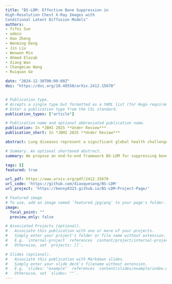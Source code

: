 ```yaml
---
title: "BS-LDM: Effective Bone Suppression in
High-Resolution Chest X-Ray Images with
Conditional Latent Diffusion Models"
authors:
- Yifei Sun
- admin
- Hao Zheng
- Wenming Deng
- Jin Liu
- Wenwen Min
- Ahmed Elazab
- Xiang Wan
- Changmiao Wang
- Ruiquan Ge

date: "2024-12-30T00:00:00Z"
doi: "https://doi.org/10.48550/arXiv.2412.15670"


# Publication type.
# Accepts a single type but formatted as a YAML list (for Hugo requirements).
# Enter a publication type from the CSL standard.
publication_types: ["article"]

# Publication name and optional abbreviated publication name.
publication: In *JBHI 2025 **Under Review***
publication_short: In *JBHI 2025 **Under Review***

abstract: Lung diseases represent a significant global health challenge, with Chest X-Ray (CXR) being a key diagnostic tool due to their accessibility and affordability. Nonetheless, the detection of pulmonary lesions is often hindered by overlapping bone structures in CXR images, leading to potential misdiagnoses. To address this issue, we developed an end-to-end framework called BS-LDM, designed to effectively suppress bone in high-resolution CXR images. This framework is based on conditional latent diffusion models and incorporates a multi-level hybrid loss-constrained vector-quantized generative adversarial network which is crafted for perceptual compression, ensuring the preservation of details. To further enhance the framework's performance, we introduce offset noise and a temporal adaptive thresholding strategy. These additions help minimize discrepancies in generating low-frequency information, thereby improving the clarity of the generated soft tissue images. Additionally, we have compiled a high-quality bone suppression dataset named SZCH-X-Rays. This dataset includes 818 pairs of high-resolution CXR and dual-energy subtraction soft tissue images collected from a partner hospital. Moreover, we processed 241 data pairs from the JSRT dataset into negative images, which are more commonly used in clinical practice. Our comprehensive experimental and clinical evaluations reveal that BS-LDM excels in bone suppression, underscoring its significant clinical value. Our code, pre-trained models and processed JSRT dataset are available at https://github.com/diaoquesang/BS-LDM.

# Summary. An optional shortened abstract.
summary: We propose an end-to-end framework BS-LDM for suppressing bones in high-resolution CXR images, improving soft tissue clarity with advanced diffusion models and hybrid loss strategies. Its clinical value is validated using the SZCH-X-Rays and processed JSRT datasets.

tags: []
featured: true

url_pdf: https://www.arxiv.org/pdf/2412.15670
url_code: 'https://github.com/diaoquesang/BS-LDM'
url_project: 'https://benny0323.github.io/BS-LDM-Project-Page/'

# Featured image
# To use, add an image named `featured.jpg/png` to your page's folder. 
image:
  focal_point: ""
  preview_only: false

# Associated Projects (optional).
#   Associate this publication with one or more of your projects.
#   Simply enter your project's folder or file name without extension.
#   E.g. `internal-project` references `content/project/internal-project/index.md`.
#   Otherwise, set `projects: []`.

# Slides (optional).
#   Associate this publication with Markdown slides.
#   Simply enter your slide deck's filename without extension.
#   E.g. `slides: "example"` references `content/slides/example/index.md`.
#   Otherwise, set `slides: ""`.
---
```

